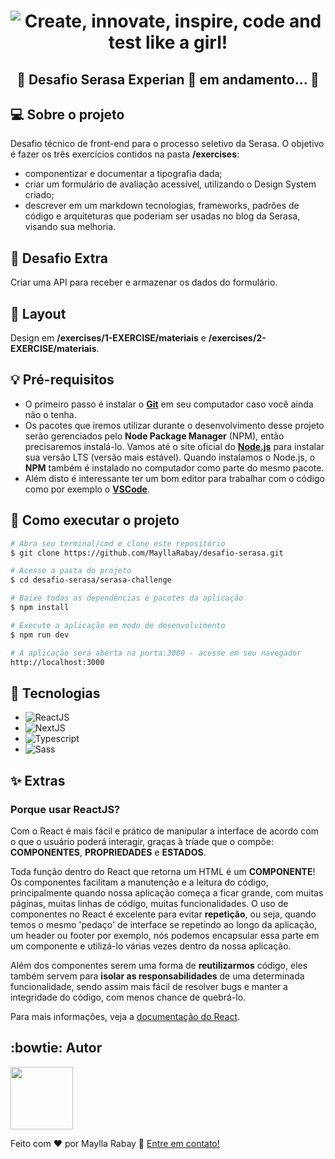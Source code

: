 <h1 align="center">
  <img alt="Create, innovate, inspire, code and test like a girl!" title="Banner" src="./src/app/presentation/assets/images/banner.png" />
</h1>

<h2 align="center"> 
	🚧 Desafio Serasa Experian 🚀 em andamento... 🚧
</h2>

## 💻 Sobre o projeto

Desafio técnico de front-end para o processo seletivo da Serasa. O objetivo é fazer os três exercícios contidos na pasta **/exercises**:

- componentizar e documentar a tipografia dada;
- criar um formulário de avaliação acessível, utilizando o Design System criado;
- descrever em um markdown tecnologias, frameworks, padrões de código e arquiteturas que poderiam ser usadas no blog da Serasa, visando sua melhoria.

## 🚀 Desafio Extra

Criar uma API para receber e armazenar os dados do formulário.

## 🎨 Layout

Design em **/exercises/1-EXERCISE/materiais** e **/exercises/2-EXERCISE/materiais**.

## 💡 Pré-requisitos

- O primeiro passo é instalar o [**Git**](https://git-scm.com) em seu computador caso você ainda não o tenha.
- Os pacotes que iremos utilizar durante o desenvolvimento desse projeto serão gerenciados pelo **Node Package Manager** (NPM), então precisaremos instalá-lo. Vamos até o site oficial do [**Node.js**](https://nodejs.org/en/) para instalar sua versão LTS (versão mais estável). Quando instalamos o Node.js, o **NPM** também é instalado no computador como parte do mesmo pacote.
- Além disto é interessante ter um bom editor para trabalhar com o código como por exemplo o [**VSCode**](https://code.visualstudio.com/download).

## 🚀 Como executar o projeto

```bash
# Abra seu terminal/cmd e clone este repositório
$ git clone https://github.com/MayllaRabay/desafio-serasa.git

# Acesse a pasta do projeto
$ cd desafio-serasa/serasa-challenge

# Baixe todas as dependências e pacotes da aplicação
$ npm install

# Execute a aplicação em modo de desenvolvimento
$ npm run dev

# A aplicação será aberta na porta:3000 - acesse em seu navegador
http://localhost:3000
```

## 🔧 Tecnologias

- ![ReactJS](https://img.shields.io/badge/-ReactJS-4682b4)
- ![NextJS](https://img.shields.io/badge/-NextJS-000000)
- ![Typescript](https://img.shields.io/badge/-Typescript-155991)
- ![Sass](https://img.shields.io/badge/-Sass-ff6f9c)

## ✨ Extras

### Porque usar ReactJS?

Com o React é mais fácil e prático de manipular a interface de acordo com o que o usuário poderá interagir, graças à tríade que o compõe: **COMPONENTES**, **PROPRIEDADES** e **ESTADOS**.

Toda função dentro do React que retorna um HTML é um **COMPONENTE**! Os componentes facilitam a manutenção e a leitura do código, principalmente quando nossa aplicação começa a ficar grande, com muitas páginas, muitas linhas de código, muitas funcionalidades. O uso de componentes no React é excelente para evitar **repetição**, ou seja, quando temos o mesmo 'pedaço' de interface se repetindo ao longo da aplicação, um header ou footer por exemplo, nós podemos encapsular essa parte em um componente e utilizá-lo várias vezes dentro da nossa aplicação.

Além dos componentes serem uma forma de **reutilizarmos** código, eles também servem para **isolar as responsabilidades** de uma determinada funcionalidade, sendo assim mais fácil de resolver bugs e manter a integridade do código, com menos chance de quebrá-lo.

Para mais informações, veja a [documentação do React](https://create-react-app.dev/docs/getting-started/).

## :bowtie: Autor

<a href="https://github.com/mayllarabay/">
 <img src="https://avatars.githubusercontent.com/u/68441361?v=4" width="100px" alt="" />
</a>

Feito com ❤️ por Maylla Rabay 👋 [Entre em contato!](https://www.linkedin.com/in/mayllarabay/)
